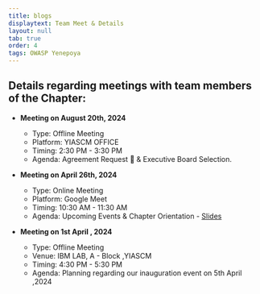 ```yaml
---
title: blogs
displaytext: Team Meet & Details
layout: null
tab: true
order: 4
tags: OWASP Yenepoya
---
```



## **Details regarding meetings with team members of the Chapter:**
- **Meeting on August 20th, 2024**
  - Type: Offline Meeting
  - Platform: YIASCM OFFICE 
  - Timing: 2:30 PM - 3:30 PM
  - Agenda: Agreement Request 📄 & Executive Board Selection. 
    
- **Meeting on April 26th, 2024**
  - Type: Online Meeting
  - Platform: Google Meet
  - Timing: 10:30 AM - 11:30 AM
  - Agenda: Upcoming Events & Chapter Orientation - [Slides](https://docs.google.com/presentation/d/1YAQmXwPm0wsNJ5_cJykdQPsjA0-oetq37LzXZt98a4Y/edit?usp=sharing)

- **Meeting on 1st April , 2024**
  - Type: Offline Meeting
  - Venue: IBM LAB, A - Block ,YIASCM
  - Timing: 4:30 PM - 5:30 PM
  - Agenda: Planning regarding our inauguration event on 5th April ,2024

  
